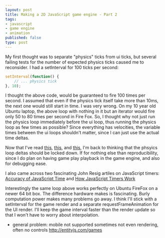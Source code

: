 ```yaml
---
layout: post
title: Making a 2D JavaScript game engine - Part 2
tags:
- javascript
- game engine
- animation
published: false
type: post
---
```

My first thought was to separate "physics" ticks from ui ticks, but several failing tests for the number of expected
physics ticks caused me to reconsider. I had a setInterval for 100 ticks per second:

```javascript
setInterval(function() {
    // ... physics tick
}, 10);
```

I thought the above code, would be guaranteed to fire 100 times per second. I assumed that even if the physics tick itself
 take more than 10ms, the next one would still start in time. I was very wrong. On my 10 year old Ubuntu laptop,
the above loop with nothing in it but an iterator would fire only 50 to 80 times per second in Fire Fox. So, I thought
 why not just run the physics loop immediately before the ui loop, thus running the physics loop as few times as
 possible? Since everything has velocities, the variable times between the ui loops shouldn't matter, since I can just
 use the actual time deltas.

Now that I've read [this](http://gamedev.stackexchange.com/questions/1589/fixed-time-step-vs-variable-time-step),
[this](http://gafferongames.com/game-physics/fix-your-timestep/), and [this](http://www.koonsolo.com/news/dewitters-gameloop/), I'm back
 to thinking that the phsyics loop deltas should be locked down. If for nothing else than reproducibility, since I do plan
 on having game play playback in the game engine, and also for debugging ease.
 
I also came across two fascinating John Resig artiles on JavaScript timers: 
[Accuracy of JavaScript Time](http://ejohn.org/blog/accuracy-of-javascript-time/) and 
[How JavaScript Timers Work](http://ejohn.org/blog/how-javascript-timers-work/)

Interestingly the same loop above works perfectly on Ubuntu FireFox on a newer 64 bit box. The difference hardware makes 
is fascinating. Burly computation power makes many problems go away. I think I'll stick with a setInterval for the game
render and a separate requestFrameAnimation for the UI render. I'll keep the game interval faster than the render update
so that I won't have to worry about interpolation.

* general problem: mobile not supported 
sometimes not even rendering, often no controls
http://entityjs.com/games
